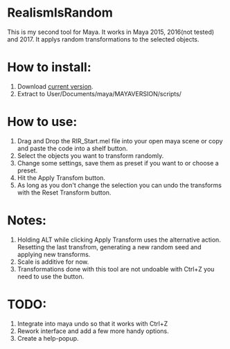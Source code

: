 # RealismIsRandom
This is my second tool for Maya. It works in Maya 2015, 2016(not tested) and 2017.
It applys random transformations to the selected objects.

# How to install:
1. Download [current version](https://raw.githubusercontent.com/Notminor/RealismIsRandom/master/RealismIsRandom_1.0.2.zip).
2. Extract to User/Documents/maya/MAYAVERSION/scripts/

# How to use:
1. Drag and Drop the RIR_Start.mel file into your open maya scene or copy and paste the code into a shelf button.
2. Select the objects you want to transform randomly.
3. Change some settings, save them as preset if you want to or choose a preset.
4. Hit the Apply Transfom button.
5. As long as you don't change the selection you can undo the transforms with the Reset Transform button.

# Notes:
1. Holding ALT while clicking Apply Transform uses the alternative action. Resetting the last transfrom, generating a new random seed and applying new transforms.
2. Scale is additive for now.
3. Transformations done with this tool are not undoable with Ctrl+Z you need to use the button.

# TODO:
1. Integrate into maya undo so that it works with Ctrl+Z
2. Rework interface and add a few more handy options.
3. Create a help-popup.
